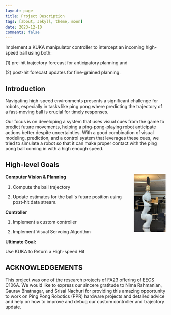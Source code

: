```yaml
---
layout: page
title: Project Description
tags: [about, Jekyll, theme, moon]
date: 2023-12-10
comments: false
---
```

Implement a KUKA manipulator controller to intercept an incoming high-speed ball using both:

(1) pre-hit trajectory forecast for anticipatory planning and

(2) post-hit forecast updates for fine-grained planning.

## Introduction


Navigating high-speed environments presents a significant challenge for robots, especially in tasks like ping pong where predicting the trajectory of a fast-moving ball is crucial for timely responses.

Our focus is on developing a system that uses visual cues from the game to predict future movements, helping a ping-pong-playing robot anticipate actions better despite uncertainties. With a good combination of visual modeling, prediction, and a control system that leverages these cues, we tried to simulate a robot so that it can make proper contact with the ping pong ball coming in with a high enough speed.

## High-level Goals
<img style="float: right; margin: 0px 0px 15px 15px;" src="./assets/img/robot-zero-config.png" width="100" />


**Computer Vision & Planning**

1.  Compute the ball trajectory
    
2.  Update estimates for the ball's future position using post-hit data stream.
    

**Controller**

1.  Implement a custom controller
    
2.  Implement Visual Servoing Algorithm
    

**Ultimate Goal:**

Use KUKA to Return a High-speed Hit

## ACKNOWLEDGEMENTS

This project was one of the research projects of FA23 offering of EECS C106A. We would like to express our sincere gratitude to Nima Rahmanian, Gaurav Bhatnagar, and Srisai Nachuri for providing this amazing opportunity to work on Ping Pong Robotics (PPR) hardware projects and detailed advice and help on how to improve and debug our custom controller and trajectory update.